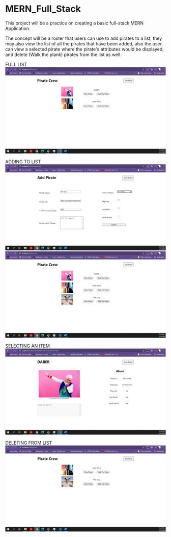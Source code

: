 # MERN_Full_Stack
This project will be a practice on creating a basic full-stack MERN Application.

The concept will be a roster that users can use to add pirates to a list, they may also view the list of all the pirates that have been added, also the user can view a selected pirate where the pirate's attributes would be displayed, and delete (Walk the plank) pirates from the list as well.


FULL LIST
<img src="/img/dash.JPG">

ADDING TO LIST
<img src="/img/add.JPG">
<img src="/img/added.JPG">

SELECTING AN ITEM
<img src="/img/select.JPG">

DELETING FROM LIST
<img src="/img/delete.JPG">
